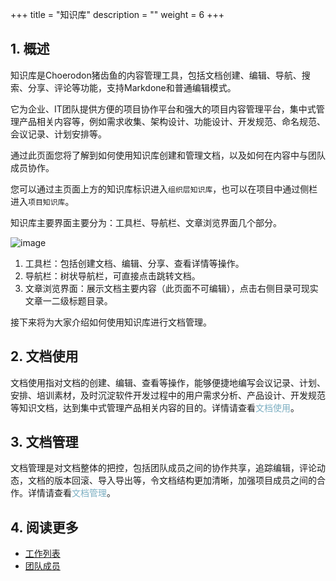 +++
title = "知识库"
description = ""
weight = 6
+++

## 1. 概述

知识库是Choerodon猪齿鱼的内容管理工具，包括文档创建、编辑、导航、搜索、分享、评论等功能，支持Markdone和普通编辑模式。

它为企业、IT团队提供方便的项目协作平台和强大的项目内容管理平台，集中式管理产品相关内容等，例如需求收集、架构设计、功能设计、开发规范、命名规范、会议记录、计划安排等。

通过此页面您将了解到如何使用知识库创建和管理文档，以及如何在内容中与团队成员协作。

您可以通过主页面上方的知识库标识进入`组织层知识库`，也可以在项目中通过侧栏进入`项目知识库`。

知识库主要界面主要分为：工具栏、导航栏、文章浏览界面几个部分。

![image](/docs/user-guide/cooperation/knowledge-base/image/knowledge-01.png)

1. 工具栏：包括创建文档、编辑、分享、查看详情等操作。
2. 导航栏：树状导航栏，可直接点击跳转文档。
3. 文章浏览界面：展示文档主要内容（此页面不可编辑），点击右侧目录可现实文章一二级标题目录。

接下来将为大家介绍如何使用知识库进行文档管理。

## 2. 文档使用

文档使用指对文档的创建、编辑、查看等操作，能够便捷地编写会议记录、计划、安排、培训素材，及时沉淀软件开发过程中的用户需求分析、产品设计、开发规范等知识文档，达到集中式管理产品相关内容的目的。详情请查看<span style="color:#7cafc2">文档使用</span>。

## 3. 文档管理

文档管理是对文档整体的把控，包括团队成员之间的协作共享，追踪编辑，评论动态，文档的版本回滚、导入导出等，令文档结构更加清晰，加强项目成员之间的合作。详情请查看<span style="color:#7cafc2">文档管理</span>。

## 4. 阅读更多

- [工作列表](../work-lists)
- [团队成员](../teammember)



